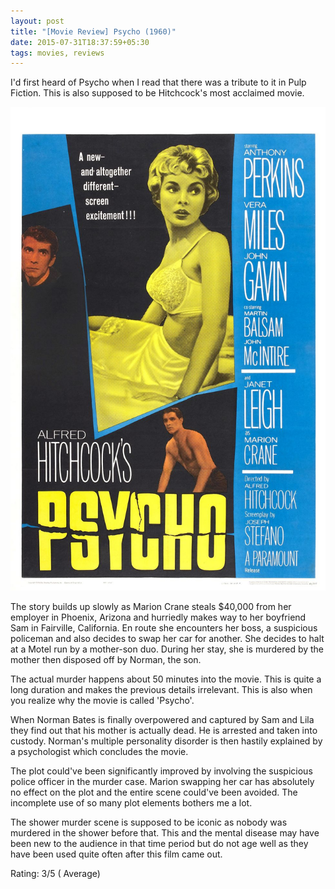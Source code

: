 ```yaml
---
layout: post
title: "[Movie Review] Psycho (1960)"
date: 2015-07-31T18:37:59+05:30
tags: movies, reviews
---
```


I'd first heard of Psycho when I read that there was a tribute to it in Pulp Fiction.
This is also supposed to be Hitchcock's most acclaimed movie.

![Psycho (1960)](/img/movie-poster-psycho.jpg 'Psycho (1960')

The story builds up slowly as Marion Crane steals $40,000 from her employer in Phoenix, Arizona and hurriedly makes way to her boyfriend Sam in Fairville, California.
En route she encounters her boss, a suspicious policeman and also decides to swap her car for another.
She decides to halt at a Motel run by a mother-son duo.
During her stay, she is murdered by the mother then disposed off by Norman, the son.

The actual murder happens about 50 minutes into the movie.
This is quite a long duration and  makes the previous details irrelevant.
This is also when you realize why the movie is called 'Psycho'.

When Norman Bates is finally overpowered and captured by Sam and Lila they find out that his mother is actually dead.
He is arrested and taken into custody. 
Norman's multiple personality disorder is then hastily explained by a psychologist which concludes the movie.

The plot could've been significantly improved by involving the suspicious police officer in the murder case.
Marion swapping her car has absolutely no effect on the plot and the entire scene could've been avoided.
The incomplete use of so many plot elements bothers me a lot.

The shower murder scene is supposed to be iconic as nobody was murdered in the shower before that.
This and the mental disease may have been new to the audience in that time period but do not age well as they have been used quite often after this film came out.

Rating: 3/5 ( Average)
